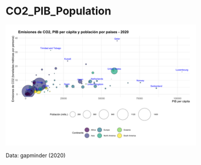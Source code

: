 # CO2_PIB_Population

![Alt text](https://github.com/freddyvillabona/CO2_PIB_Population/blob/master/image.svg)

Data: gapminder (2020) 
